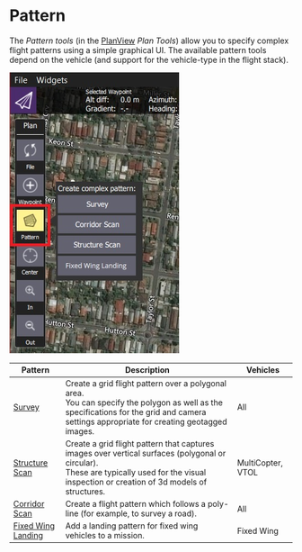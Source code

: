# Pattern

The *Pattern tools* (in the [PlanView](../PlanView/PlanView.md) *Plan Tools*) allow you to specify complex flight patterns using a simple graphical UI.
The available pattern tools depend on the vehicle (and support for the vehicle-type in the flight stack).

![Pattern Tool (Plan Tools)](../../assets/plan/pattern/pattern_tool.jpg)

Pattern | Description | Vehicles
--- | --- | ---
[Survey](../PlanView/pattern_survey.md) | Create a grid flight pattern over a polygonal area. <br />You can specify the polygon as well as the specifications for the grid and camera settings appropriate for creating geotagged images. | All 
[Structure Scan](../PlanView/pattern_structure_scan.md) | Create a grid flight pattern that captures images over vertical surfaces (polygonal or circular). <br />These are typically used for the visual inspection or creation of 3d models of structures. | MultiCopter, VTOL
[Corridor Scan](../PlanView/pattern_corridor_scan.md) | Create a flight pattern which follows a poly-line (for example, to survey a road). | All
[Fixed Wing Landing](../PlanView/pattern_fixed_wing_landing.md) | Add a landing pattern for fixed wing vehicles to a mission. | Fixed Wing
